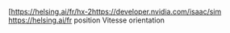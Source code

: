 [https://helsing.ai/fr/hx-2https://developer.nvidia.com/isaac/sim
https://helsing.ai/fr
position Vitesse orientation 
